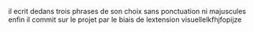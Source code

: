 il ecrit dedans trois phrases de son choix sans ponctuation ni majuscules enfin il commit sur le projet par le biais de lextension visuellelkfhjfopijze